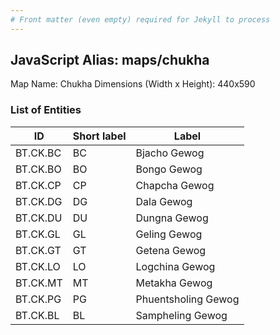 ```yaml
---
# Front matter (even empty) required for Jekyll to process
---
```


## JavaScript Alias: maps/chukha

Map Name: Chukha
Dimensions (Width x Height): 440x590

### List of Entities

ID | Short label | Label
---|---|---|
BT.CK.BC|BC|Bjacho Gewog
BT.CK.BO|BO|Bongo Gewog
BT.CK.CP|CP|Chapcha Gewog
BT.CK.DG|DG|Dala Gewog
BT.CK.DU|DU|Dungna Gewog
BT.CK.GL|GL|Geling Gewog
BT.CK.GT|GT|Getena Gewog
BT.CK.LO|LO|Logchina Gewog
BT.CK.MT|MT|Metakha Gewog
BT.CK.PG|PG|Phuentsholing Gewog
BT.CK.BL|BL|Sampheling Gewog